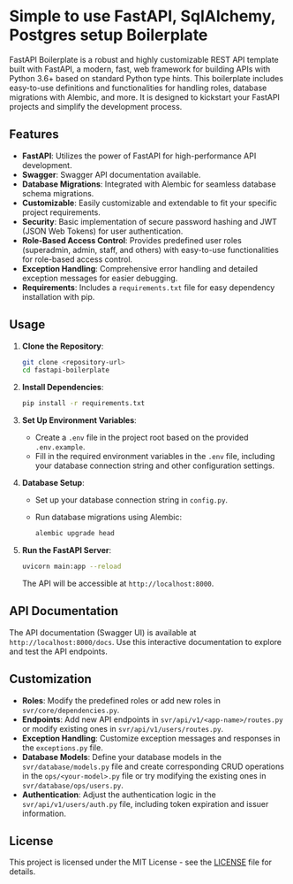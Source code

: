 # Simple to use FastAPI, SqlAlchemy, Postgres setup Boilerplate

FastAPI Boilerplate is a robust and highly customizable REST API template built with FastAPI, a modern, fast, web framework for building APIs with Python 3.6+ based on standard Python type hints. This boilerplate includes easy-to-use definitions and functionalities for handling roles, database migrations with Alembic, and more. It is designed to kickstart your FastAPI projects and simplify the development process.

## Features

- **FastAPI**: Utilizes the power of FastAPI for high-performance API development.
- **Swagger**: Swagger API documentation available.
- **Database Migrations**: Integrated with Alembic for seamless database schema migrations.
- **Customizable**: Easily customizable and extendable to fit your specific project requirements.
- **Security**: Basic implementation of secure password hashing and JWT (JSON Web Tokens) for user authentication.
- **Role-Based Access Control**: Provides predefined user roles (superadmin, admin, staff, and others) with easy-to-use functionalities for role-based access control.
- **Exception Handling**: Comprehensive error handling and detailed exception messages for easier debugging.
- **Requirements**: Includes a `requirements.txt` file for easy dependency installation with pip.

## Usage

1. **Clone the Repository**:

   ```bash
   git clone <repository-url>
   cd fastapi-boilerplate
   ```

2. **Install Dependencies**:

   ```bash
   pip install -r requirements.txt
   ```

3. **Set Up Environment Variables**:

   - Create a `.env` file in the project root based on the provided `.env.example`.
   - Fill in the required environment variables in the `.env` file, including your database connection string and other configuration settings.

4. **Database Setup**:

   - Set up your database connection string in `config.py`.
   - Run database migrations using Alembic:

     ```bash
     alembic upgrade head
     ```

5. **Run the FastAPI Server**:

   ```bash
   uvicorn main:app --reload
   ```

   The API will be accessible at `http://localhost:8000`.

## API Documentation

The API documentation (Swagger UI) is available at `http://localhost:8000/docs`. Use this interactive documentation to explore and test the API endpoints.

## Customization

- **Roles**: Modify the predefined roles or add new roles in `svr/core/dependencies.py`.
- **Endpoints**: Add new API endpoints in `svr/api/v1/<app-name>/routes.py` or modify existing ones in `svr/api/v1/users/routes.py`.
- **Exception Handling**: Customize exception messages and responses in the `exceptions.py` file.
- **Database Models**: Define your database models in the `svr/database/models.py` file and create corresponding CRUD operations in the `ops/<your-model>.py` file or try modifying the existing ones in `svr/database/ops/users.py`.
- **Authentication**: Adjust the authentication logic in the `svr/api/v1/users/auth.py` file, including token expiration and issuer information.


## License

This project is licensed under the MIT License - see the [LICENSE](LICENSE) file for details.
